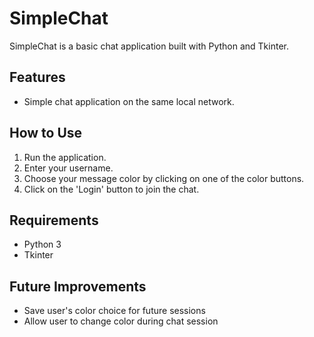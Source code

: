 # SimpleChat

SimpleChat is a basic chat application built with Python and Tkinter.

## Features

- Simple chat application on the same local network.

## How to Use

1. Run the application.
2. Enter your username.
3. Choose your message color by clicking on one of the color buttons.
4. Click on the 'Login' button to join the chat.

## Requirements

- Python 3
- Tkinter

## Future Improvements

- Save user's color choice for future sessions
- Allow user to change color during chat session